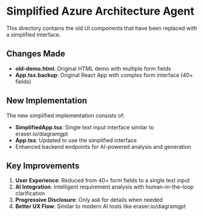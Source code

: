 # Simplified Azure Architecture Agent

This directory contains the old UI components that have been replaced with a simplified interface.

## Changes Made

- **old-demo.html**: Original HTML demo with multiple form fields
- **App.tsx.backup**: Original React App with complex form interface (40+ fields)

## New Implementation

The new simplified implementation consists of:
- **SimplifiedApp.tsx**: Single text input interface similar to eraser.io/diagramgpt
- **App.tsx**: Updated to use the simplified interface
- Enhanced backend endpoints for AI-powered analysis and generation

## Key Improvements

1. **User Experience**: Reduced from 40+ form fields to a single text input
2. **AI Integration**: Intelligent requirement analysis with human-in-the-loop clarification
3. **Progressive Disclosure**: Only ask for details when needed
4. **Better UX Flow**: Similar to modern AI tools like eraser.io/diagramgpt